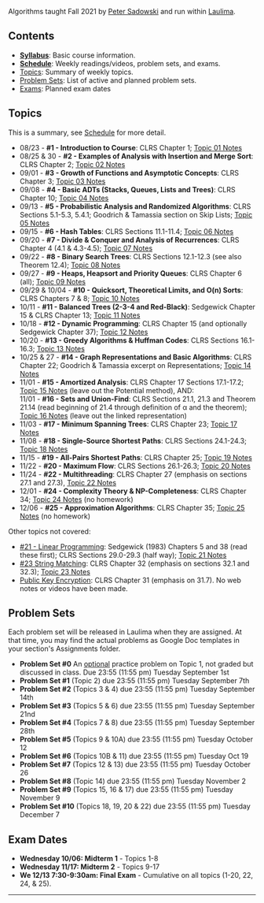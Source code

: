 <!--
# ICS 311 Fall 2021
* * *
-->

Algorithms taught Fall 2021 by [Peter Sadowski](http://www2.hawaii.edu/~psadow/) and run within [Laulima](https://laulima.hawaii.edu/portal). 



## Contents

*   **[Syllabus](syllabus.md)**: Basic course information.
*   **[Schedule](schedule.md)**: Weekly readings/videos, problem sets, and exams.
*   [Topics](#topics): Summary of weekly topics.
*   [Problem Sets](#problems): List of active and planned problem sets.
*   [Exams](#exams): Planned exam dates

<!--
## <a name="syllabus">Syllabus</a>

*   [General Course Information](Syllabus/Course-Info.html)
*   [Topic Overview](Syllabus/Topic-Plan.html)
*   [Format](Syllabus/Format.html)
*   [Screencasts and Online Lectures](Syllabus/Screencasts.html)
*   [Assessment](Syllabus/Assessment.html) (Grading)
*   [Policies](Syllabus/Policies.html)
-->

## <a name="topics">Topics</a>

This is a summary, see [Schedule](schedule.md) for more detail.

*   08/23 - **#1 - Introduction to Course**: CLRS Chapter 1; [Topic 01 Notes](Notes/Topic-01.html)
*   08/25 & 30 - **#2 - Examples of Analysis with Insertion and Merge Sort**: CLRS Chapter 2; [Topic 02 Notes](Notes/Topic-02.html)
*   09/01 - **#3 - Growth of Functions and Asymptotic Concepts**: CLRS Chapter 3; [Topic 03 Notes](Notes/Topic-03.html)
*   09/08 - **#4 - Basic ADTs (Stacks, Queues, Lists and Trees)**: CLRS Chapter 10; [Topic 04 Notes](Notes/Topic-04.html)
*   09/13 - **#5 - Probabilistic Analysis and Randomized Algorithms**: CLRS Sections 5.1-5.3, 5.4.1; Goodrich & Tamassia section on Skip Lists; [Topic 05 Notes](Notes/Topic-05.html)
*   09/15 - **#6 - Hash Tables**: CLRS Sections 11.1-11.4; [Topic 06 Notes](Notes/Topic-06.html)
*   09/20 - **#7 - Divide & Conquer and Analysis of Recurrences**: CLRS Chapter 4 (4.1 & 4.3-4.5); [Topic 07 Notes](Notes/Topic-07.html)
*   09/22 - **#8 - Binary Search Trees**: CLRS Sections 12.1-12.3 (see also Theorem 12.4); [Topic 08 Notes](Notes/Topic-08.html)
*   09/27 - **#9 - Heaps, Heapsort and Priority Queues**: CLRS Chapter 6 (all); [Topic 09 Notes](Notes/Topic-09.html)
*   09/29 & 10/04 - **#10 - Quicksort, Theoretical Limits, and O(n) Sorts**: CLRS Chapters 7 & 8; [Topic 10 Notes](Notes/Topic-10.html)
*   10/11 - **#11 - Balanced Trees (2-3-4 and Red-Black)**: Sedgewick Chapter 15 & CLRS Chapter 13; [Topic 11 Notes](Notes/Topic-11.html)
*   10/18 - **#12 - Dynamic Programming**: CLRS Chapter 15 (and optionally Sedgewick Chapter 37); [Topic 12 Notes](Notes/Topic-12.html)
*   10/20 - **#13 - Greedy Algorithms & Huffman Codes**: CLRS Sections 16.1-16.3; [Topic 13 Notes](Notes/Topic-13.html)
*   10/25 & 27 - **#14 - Graph Representations and Basic Algorithms**: CLRS Chapter 22; Goodrich & Tamassia excerpt on Representations; [Topic 14 Notes](Notes/Topic-14.html)
*   11/01 - **#15 - Amortized Analysis**: CLRS Chapter 17 Sections 17.1-17.2; [Topic 15 Notes](Notes/Topic-15.html) (leave out the Potential method), AND:  
    11/01 - **#16 - Sets and Union-Find**: CLRS Sections 21.1, 21.3 and Theorem 21.14 (read beginning of 21.4 through definition of α and the theorem); [Topic 16 Notes](Notes/Topic-16.html) (leave out the linked representation)
*   11/03 - **#17 - Minimum Spanning Trees**: CLRS Chapter 23; [Topic 17 Notes](Notes/Topic-17.html)
*   11/08 - **#18 - Single-Source Shortest Paths**: CLRS Sections 24.1-24.3; [Topic 18 Notes](Notes/Topic-18.html)
*   11/15 - **#19 - All-Pairs Shortest Paths**: CLRS Chapter 25; [Topic 19 Notes](Notes/Topic-19.html)
*   11/22 - **#20 - Maximum Flow**: CLRS Sections 26.1-26.3; [Topic 20 Notes](Notes/Topic-20.html)
*   11/24 - **#22 - Multithreading**: CLRS Chapter 27 (emphasis on sections 27.1 and 27.3), [Topic 22 Notes](Notes/Topic-22.html)
*   12/01 - **#24 - Complexity Theory & NP-Completeness**: CLRS Chapter 34; [Topic 24 Notes](Notes/Topic-24.html) (no homework)
*   12/06 - **#25 - Approximation Algorithms**: CLRS Chapter 35; [Topic 25 Notes](Notes/Topic-25.html) (no homework)

Other topics not covered:

*   <u>#21 - Linear Programming</u>: Sedgewick (1983) Chapters 5 and 38 (read these first); CLRS Sections 29.0-29.3 (half way); [Topic 21 Notes](Notes/Topic-21.html)
*   <u>#23 String Matching</u>: CLRS Chapter 32 (emphasis on sections 32.1 and 32.3); [Topic 23 Notes](Notes/Topic-23.html)
*   <u>Public Key Encryption</u>: CLRS Chapter 31 (emphasis on 31.7). No web notes or videos have been made.

## <a name="problems">Problem Sets</a>

Each problem set will be released in Laulima when they are assigned. At that time, you may find the actual problems as Google Doc templates in your section's Assignments folder.

*   **Problem Set #0** An <u>optional</u> practice problem on Topic 1, not graded but discussed in class. Due 23:55 (11:55 pm) Tuesday September 1st
*   **Problem Set #1** (Topic 2) due 23:55 (11:55 pm) Tuesday September 7th
*   **Problem Set #2** (Topics 3 & 4) due 23:55 (11:55 pm) Tuesday September 14th
*   **Problem Set #3** (Topics 5 & 6) due 23:55 (11:55 pm) Tuesday September 21nd
*   **Problem Set #4** (Topics 7 & 8) due 23:55 (11:55 pm) Tuesday September 28th
*   **Problem Set #5** (Topics 9 & 10A) due 23:55 (11:55 pm) Tuesday October 12
*   **Problem Set #6** (Topics 10B & 11) due 23:55 (11:55 pm) Tuesday Oct 19
*   **Problem Set #7** (Topics 12 & 13) due 23:55 (11:55 pm) Tuesday October 26
*   **Problem Set #8** (Topic 14) due 23:55 (11:55 pm) Tuesday November 2
*   **Problem Set #9** (Topics 15, 16 & 17) due 23:55 (11:55 pm) Tuesday November 9
*   **Problem Set #10** (Topics 18, 19, 20 & 22) due 23:55 (11:55 pm) Tuesday December 7

## <a name="exams">Exam Dates</a>

*   **Wednesday 10/06: Midterm 1** - Topics 1-8
*   **Wednesday 11/17: Midterm 2** - Topics 9-17
*   **We 12/13 7:30-9:30am: Final Exam** - Cumulative on all topics (1-20, 22, 24, & 25).

* * *
